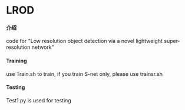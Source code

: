 # LROD

#### 介绍
code for "Low resolution object detection via a novel lightweight super-resolution network"


#### Training
use Train.sh to train, if you train S-net only, please use trainsr.sh

#### Testing
Test1.py is used for testing
